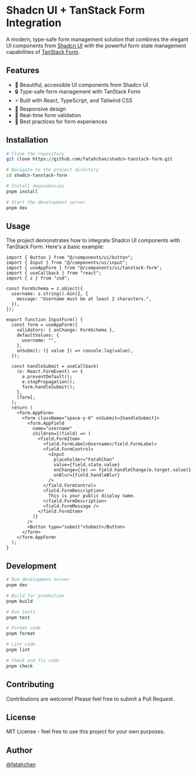 # Shadcn UI + TanStack Form Integration

A modern, type-safe form management solution that combines the elegant UI components from [Shadcn UI](https://ui.shadcn.com) with the powerful form state management capabilities of [TanStack Form](https://tanstack.com/form).

## Features

- 🎨 Beautiful, accessible UI components from Shadcn UI
- 🔒 Type-safe form management with TanStack Form
- ⚡ Built with React, TypeScript, and Tailwind CSS
- 📱 Responsive design
- 🔄 Real-time form validation
- 🎯 Best practices for form experiences

## Installation

```bash
# Clone the repository
git clone https://github.com/fatahchan/shadcn-tanstack-form.git

# Navigate to the project directory
cd shadcn-tanstack-form

# Install dependencies
pnpm install

# Start the development server
pnpm dev
```

## Usage

The project demonstrates how to integrate Shadcn UI components with TanStack Form. Here's a basic example:

```tsx
import { Button } from "@/components/ui/button";
import { Input } from "@/components/ui/input";
import { useAppForm } from "@/components/ui/tanstack-form";
import { useCallback } from "react";
import { z } from "zod";

const FormSchema = z.object({
  username: z.string().min(2, {
    message: "Username must be at least 2 characters.",
  }),
});

export function InputForm() {
  const form = useAppForm({
    validators: { onChange: FormSchema },
    defaultValues: {
      username: "",
    },
    onSubmit: ({ value }) => console.log(value),
  });

  const handleSubmit = useCallback(
    (e: React.FormEvent) => {
      e.preventDefault();
      e.stopPropagation();
      form.handleSubmit();
    },
    [form],
  );
  return (
    <form.AppForm>
      <form className="space-y-6" onSubmit={handleSubmit}>
        <form.AppField
          name="username"
          children={(field) => (
            <field.FormItem>
              <field.FormLabel>Username</field.FormLabel>
              <field.FormControl>
                <Input
                  placeholder="FatahChan"
                  value={field.state.value}
                  onChange={(e) => field.handleChange(e.target.value)}
                  onBlur={field.handleBlur}
                />
              </field.FormControl>
              <field.FormDescription>
                This is your public display name.
              </field.FormDescription>
              <field.FormMessage />
            </field.FormItem>
          )}
        />
        <Button type="submit">Submit</Button>
      </form>
    </form.AppForm>
  );
}
```

## Development

```bash
# Run development server
pnpm dev

# Build for production
pnpm build

# Run tests
pnpm test

# Format code
pnpm format

# Lint code
pnpm lint

# Check and fix code
pnpm check
```

## Contributing

Contributions are welcome! Please feel free to submit a Pull Request.

## License

MIT License - feel free to use this project for your own purposes.

## Author

[@fatahchan](https://github.com/fatahchan)

